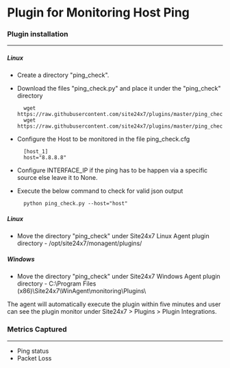 # Plugin for Monitoring Host Ping

### Plugin installation
---
##### Linux 

- Create a directory "ping_check".

- Download the files "ping_check.py" and place it under the "ping_check" directory
  
		wget https://raw.githubusercontent.com/site24x7/plugins/master/ping_check/ping_check.py
		wget https://raw.githubusercontent.com/site24x7/plugins/master/ping_check/ping_check.cfg
		
- Configure the Host to be monitored in the file ping_check.cfg

		[host_1]
		host="8.8.8.8"

- Configure INTERFACE_IP if the ping has to be happen via a specific source else leave it to None.

- Execute the below command to check for valid json output

		python ping_check.py --host="host"
		
##### Linux 

- Move the directory "ping_check" under Site24x7 Linux Agent plugin directory - /opt/site24x7/monagent/plugins/

##### Windows

- Move the directory "ping_check" under Site24x7 Windows Agent plugin directory - C:\Program Files (x86)\Site24x7\WinAgent\monitoring\Plugins\

The agent will automatically execute the plugin within five minutes and user can see the plugin monitor under Site24x7 > Plugins > Plugin Integrations.

### Metrics Captured
---

- Ping status
- Packet Loss
